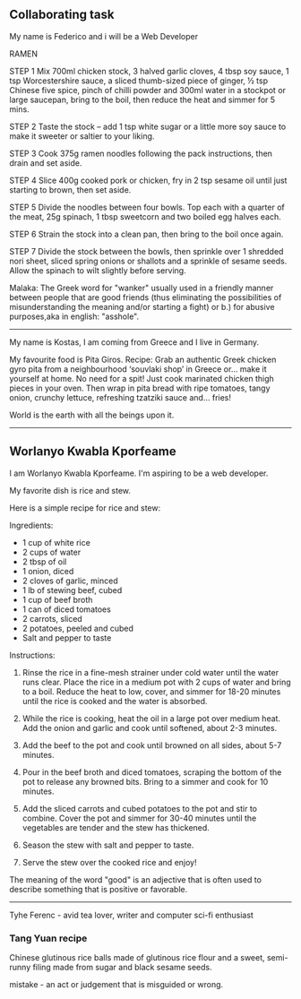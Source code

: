 
## Collaborating task


My name is Federico and i will be a Web Developer


RAMEN 
  
STEP 1 Mix 700ml chicken stock, 3 halved garlic cloves, 4 tbsp soy sauce, 1 tsp Worcestershire sauce, a sliced thumb-sized piece of ginger, ½ tsp Chinese five spice, pinch of chilli powder and 300ml water in a stockpot or large saucepan, bring to the boil, then reduce the heat and simmer for 5 mins.

STEP 2
Taste the stock – add 1 tsp white sugar or a little more soy sauce to make it sweeter or saltier to your liking.

STEP 3
Cook 375g ramen noodles following the pack instructions, then drain and set aside.

STEP 4
Slice 400g cooked pork or chicken, fry in 2 tsp sesame oil until just starting to brown, then set aside.

STEP 5
Divide the noodles between four bowls. Top each with a quarter of the meat, 25g spinach, 1 tbsp sweetcorn and two boiled egg halves each.

STEP 6
Strain the stock into a clean pan, then bring to the boil once again.

STEP 7
Divide the stock between the bowls, then sprinkle over 1 shredded nori sheet, sliced spring onions or shallots and a sprinkle of sesame seeds. Allow the spinach to wilt slightly before serving.

Malaka: The Greek word for "wanker" usually used in a friendly manner between people that are good friends (thus eliminating the possibilities of misunderstanding the meaning and/or starting a fight) or b.) for abusive purposes,aka in english: "asshole".

---

My name is Kostas, I am coming from Greece and I live in Germany.

My favourite food is  Pita Giros.
Recipe: Grab an authentic Greek chicken gyro pita from a neighbourhood ‘souvlaki shop’ in Greece or… make it yourself at home. No need for a spit! Just cook marinated chicken thigh pieces in your oven. Then wrap in pita bread with ripe tomatoes, tangy onion, crunchy lettuce, refreshing tzatziki sauce and… fries!

World is the earth with all the beings upon it.

---
## Worlanyo Kwabla Kporfeame

I am Worlanyo Kwabla Kporfeame. I'm aspiring to be a web developer.

My favorite dish is rice and stew.

Here is a simple recipe for rice and stew:

Ingredients:
- 1 cup of white rice
- 2 cups of water
- 2 tbsp of oil
- 1 onion, diced
- 2 cloves of garlic, minced
- 1 lb of stewing beef, cubed
- 1 cup of beef broth
- 1 can of diced tomatoes
- 2 carrots, sliced
- 2 potatoes, peeled and cubed
- Salt and pepper to taste

Instructions:

1. Rinse the rice in a fine-mesh strainer under cold water until the water runs clear. Place the rice in a medium pot with 2 cups of water and bring to a boil. Reduce the heat to low, cover, and simmer for 18-20 minutes until the rice is cooked and the water is absorbed.

2. While the rice is cooking, heat the oil in a large pot over medium heat. Add the onion and garlic and cook until softened, about 2-3 minutes.

3. Add the beef to the pot and cook until browned on all sides, about 5-7 minutes.

4. Pour in the beef broth and diced tomatoes, scraping the bottom of the pot to release any browned bits. Bring to a simmer and cook for 10 minutes.

5. Add the sliced carrots and cubed potatoes to the pot and stir to combine. Cover the pot and simmer for 30-40 minutes until the vegetables are tender and the stew has thickened.

6. Season the stew with salt and pepper to taste.

7. Serve the stew over the cooked rice and enjoy!


The meaning of the word "good" is an adjective that is often used to describe something that is positive or favorable.

---

Tyhe Ferenc - avid tea lover, writer and computer sci-fi enthusiast


### Tang Yuan recipe
Chinese glutinous rice balls made of glutinous rice flour and a sweet, semi-runny filing made from sugar and black sesame seeds.


mistake - an act or judgement that is misguided or wrong.

